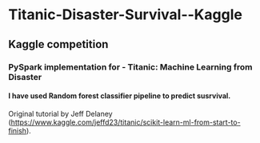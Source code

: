 # Titanic-Disaster-Survival--Kaggle

## Kaggle competition
### PySpark implementation for - Titanic: Machine Learning from Disaster
#### I have used Random forest classifier pipeline to predict susrvival.

Original tutorial by Jeff Delaney (https://www.kaggle.com/jeffd23/titanic/scikit-learn-ml-from-start-to-finish).
